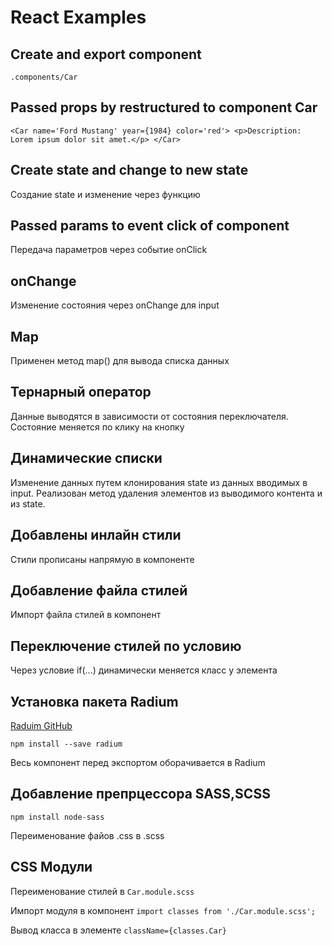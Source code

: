 # React Examples

## Create and export component 
`.components/Car`

## Passed props by restructured to component Car
`<Car name='Ford Mustang' year={1984} color='red'>
    <p>Description: Lorem ipsum dolor sit amet.</p>
</Car>`

## Create state and change to new state
Создание state и изменение через функцию

## Passed params to event click of component
Передача параметров через событие onClick

## onChange
Изменение состояния через onChange для input

## Map
Применен метод map() для вывода списка данных

## Тернарный оператор  
Данные выводятся в зависимости от состояния переключателя. Состояние меняется по клику на кнопку

## Динамические списки
Изменение данных путем клонирования state из данных вводимых в input.
Реализован метод удаления элементов из выводимого контента и из state. 

## Добавлены инлайн стили
Стили прописаны напрямую в компоненте

## Добавление файла стилей
Импорт файла стилей в компонент

## Переключение стилей по условию
Через условие if(...) динамически меняется класс у элемента

## Установка пакета Radium
[Raduim GitHub](https://github.com/FormidableLabs/radium) 

`npm install --save radium`

Весь компонент перед экспортом оборачивается в Radium

## Добавление препрцессора SASS,SCSS
`npm install node-sass`

Переименование файов .css в .scss

## CSS Модули
Переименование стилей в `Car.module.scss`

Импорт модуля в компонент `import classes from './Car.module.scss';`

Вывод класса в элементе `className={classes.Car}`